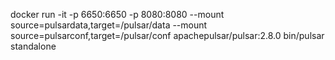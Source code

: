 docker run -it -p 6650:6650 -p 8080:8080 --mount source=pulsardata,target=/pulsar/data --mount source=pulsarconf,target=/pulsar/conf apachepulsar/pulsar:2.8.0 bin/pulsar standalone